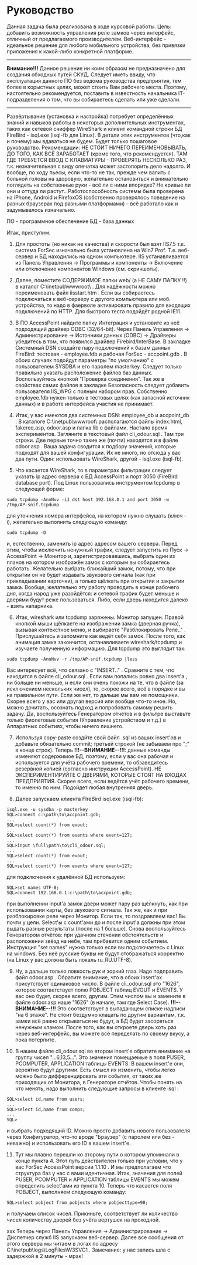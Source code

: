# Руководство
Данная задача была реализована в ходе курсовой работы. Цель: добавить возможность управления реле замков через интерфейс, отличный от предлагаемого производителем. Веб-интерфейс - идеальное решение для любого мобильного устройства, без привязки приложения к какой-либо конкретной платформе.

---

**Внимание!!!** Данное решение ни коим образом не предназначено для создания обходных путей СКУД. Следует иметь ввиду, что эксплуатация данного ПО без ведома руководства предприятия, тем более в корыстных целях, может стоить Вам рабочего места. Поэтому, настоятельно рекомендуется, поставить в известность начальника IT-подразделения о том, что вы собираетесь сделать или уже сделали.

---

Развёртывание (установка и настройка) потребует определённых знаний и навыков работы в некоторых дополнительных инструментах, таких как сетевой сниффер WireShark и клиент командной строки БД FireBird - isql.exe (isql-fb для Linux). В детали этих инструментов (что,как и почему) мы вдаваться не будем. Будет только пошаговое руководство. Рекомендации: НЕ СТОИТ НИЧЕГО ПЕРЕИМЕНОВЫВАТЬ, ДО ТОГО, КАК ВСЁ ЗАРАБОТАЕТ (кроме того, что рекомендуется). ТАМ ГДЕ ТРЕБУЕТСЯ ВВОД С КЛАВИАТУРЫ - ПРОВЕРЯТЬ НЕСКОЛЬКО РАЗ, т.к. незначительная с виду опечатка может застопорить дело надолго. И вообще, по ходу пьесы, если что-то не так,  прежде чем валить с больной головы на здоровую, желательно остановиться и внимательно поглядеть на собственные руки - всё ли с ними впорядке? Не кривые ли они и оттуда ли растут.. Работоспособность системы была проверена на iPhone, Android и FirefoxOS (собственно проверялось поведение на разных браузерах под разными платформами) - всё работало как и задумывалось изначально.

ПО - программное обеспечение
БД - база данных

Итак, приступим.

1. Для простоты (но никак не качества) и скорости был взят IIS7.5 т.к. система ForSec изначально была установлена на Win7 Prof. Т.е. веб-сервер и БД находились на одном компьютере. IIS устанавливается из Панель Управления -> Программы и компоненты -> Включение или отключение компонентов Windows (см. скриншоты).

2. Далее, поместите СОДЕРЖИМОЕ папки web/ (а НЕ САМУ ПАПКУ !!) в каталог C:\inetpub\wwwroot\ . Для надёжности можно переименовать файл iisstart.htm . Если вы собираетесь подключаться к веб-серверу с другого компьютера или моб. устройства, то надо в фаерволе активировать правило для входящих подключений по HTTP. Для быстрого теста подойдёт родной IE11.

3. В ПО AccessPoint найдите папку Интеграция и установите из неё подходящий драйвер ODBC (32/64-bit). Через Панель Управления -> Администрирование -> Источники данных (ODBC) -> Драйверы убедитесь в том, что появился драйвер Firebird/InterBase. В закладке Системный DSN создайте пару подключений к базам данных FireBird: тестовая - employee.fdb и рабочая ForSec - accpoint.gdb . В обоих случаях подойдут параметры "по умолчанию" с пользователем SYSDBA  и его паролем masterkey. Следует только правильно указать расположение файлов баз данных. Воспользуйтесь кнопкой "Проверка соединения". Так же в свойствах самих файлов в закладке Безопасность следует добавить пользователя IIS_WPG с полным набором прав. Собственно employee.fdb нужен только в тестовых целях (как запасной источник данных) и в работе интерфейса участия не принимает.

4. Итак, у вас имеются два системных DSN: employee_db и accpoint_db . В каталоге C:\inetpub\wwwroot\ располагаются файлы index.html, fakereq.asp, odoor.asp и папка lib с файлами. Настало время экспериментов. Загляните в текстовый файл cli_odour.sql . Там три строки. Две первые точно такие же (почти) находятся и в файле odoor.asp . Ваша задача сводится к подбору значений, которые подходят для вашей конфигурации. Их не много, но отсюда у вас два пути. Один: использовать WireShark, другой - isql.exe (isql-fb).

5. Что касается WireShark, то в параметрах фильтрации следует указать ip адрес сервера с БД AccessPoint и порт 3050 (FireBird database port). Под Linux пользовались инструментом tcpdump в следующей форме:
  ```
sudo tcpdump -AnnNvv -i1 dst host 192.168.0.1 and port 3050 -w /tmp/AP-snif.tcpdump
```
для уточнения номера интерфейса, на котором нужно слушать (ключ -i), желательно выполнить следующую команду:
  ```
sudo tcpdump -D
```
и, естественно, заменить ip адрес адресом вашего сервера. Перед этим, чтобы исключить ненужный трафик,  следует запустить из Пуск -> AccessPoint -> Монитор и, зарегистрировавшись, выбрать один из планов на котором изображён замок с которым вы собираетесь работать. Желательно выбрать ближайший замок, потому, что при открытии он не будет издавать звукового сигнала (как при прикладывании карточки), а только щёлкать при открытии и закрытии замка. Вообще, желательно эту работу проводить в конце рабочего дня, когда народ уже разойдётся: и сетевой трафик будет меньше и дверями будут реже пользоваться. Либо, если дверь находится далеко - взять напарника.

6. Итак, wireshark или tcpdump заряжены. Монитор запущен. Правой кнопкой мыши щёлкаете на изображении замка (дверная ручка), вызывая контекстное меню, и выбираете "Разблокировать Реле.." . Прислушайтесь и запомните как ведёт себя замок. После того, как анимация замка закончится, останавливаете wireshark/tcpdump и изучаете полученную информацию. Для tcpdump это выглядит так:
  ```
  sudo tcpdump -AnnNvv -r /tmp/AP-snif.tcpdump |less
```
Вас интересует всё, что связано с "INSERT.." . Сравните с тем, что находится в файле cli_odour.sql . Если вам попались ровно два insert'а , ни больше ни меньше, и если они очень похожи на те, что в файле (за исключением нескольких чисел), то, скорее всего, всё в порядке и вы на правильном пути. Если же нет, то дальше мы вам не помощники. Скорее всего у вас или другая версия или вообще что-то иное. Но, можно дочитать, осознать подход и попробовать самому решить задачу. Да, воспользуйтесь Генератором отчётов и в фильтре выставьте только фиолетовые события (Управление устройством и т.д.) в Аппаратных событиях, чтобы ничего лишнего.

7. Используя copy-paste создйте свой файл .sql из ваших insert'ов и добавьте обязательно commit; третьей строкой (не забываем про ";" в конце строк). Теперь **!!!--ВНИМАНИЕ--!!!**: данные команды изменяют содержимое БД, поэтому, если у вас она рабочая и используется для учёта рабочего времени, то обзаведитесь резервной копией (согласно инструкции AccessPoint). НЕ ЭКСПЕРИМЕНТИРУЙТЕ С ДВЕРЯМИ, КОТОРЫЕ СТОЯТ НА ВХОДАХ ПРЕДПРИЯТИЯ. Скорее всего, если ведётся учёт рабочего времени, то именно по ним. Подойдет любая внутренняя дверь.

8. Далее запускаем клиента FIreBird isql.exe (isql-fb):
  ```
  isql.exe -u sysdba -p masterkey
  SQL>connect c:\path\to\accpoint.gdb;
  ...
  SQL>select count(*) from evout;
  ...
  SQL>select count(*) from events where event=127;
  ...
  SQL>input \full\path\to\cli_odour.sql;
  ...
  SQL>select count(*) from evout;
  ...
  SQL>select count(*) from events where event=127;
  ```
  для подключения к удалённой БД используем:
  ```
  SQL>set names UTF-8;
  SQL>connect 192.168.0.1:c:\path\to\accpoint.gdb;
  ```
  при выполнении input'а замок двери может пару раз щёлкнуть, как при использовании карты, без звукового сигнала. Так же, как и при разблокировке реле через Монитор. Если так, то поздравляем вас! Вы почти у цели. Select'ы с count'ами до и после input'а должны при этом выдать разные результаты (после на 1 больше). Снова воспользуйтесь Генератором отчётов: при удачном стечении обстоятельств и расположении звёзд на небе, там прибавится одним событием. Инструкция "set names" нужна только если вы подключаетесь с Linux на windows. Без неё русские буквы не будут отображаться корректно (на Linux у вас должна быть локаль ru_RU.UTF-8).

9. Ну, а дальше только ловкость рук и зоркий глаз. Надо подправить файл odoor.asp . Обратите внимание, что в обоих insert'ах присутствует одинаковое число. В файле cli_odour.sql это "1626", которое соответствует полю POBJECT таблиц EVOUT и EVENTS. У вас оно будет, скорее всего, другим. Этим числом вы и замените в файле odoor.asp наше "1626" (в начале, там где Select Case). **!!!--ВНИМАНИЕ--!!!** Это соответствует в выпадающем списке надписи "на 6 этаже". Не стоит бездумно клацать по другим вариантам, т.к. замки всё равно открываться не будут, а БД будет засоряться ненужным хламом. После того, как вы откроете дверь хоть раз через веб-интерфейс, вы можете всё переделать по своему вкусу, а пока потерпите.

10. В нашем файле cli_odour.sql во втором insert'е обратите внимание на группу чисел "...6,13,5...". Это значения помещаемые в поля PUSER, PCOMPUTER, APPLICATION таблицы EVENTS. В вашем insert'е они, вероятно будут другими. Есть смысл их изменить, чтобы легко можно было дифференцировать эти события, от таких же приходящих от Монитора, в Генераторе отчётов. Чтобы понять на что менять, надо выполнить следующие запросы в клиенте isql :
  ```
  SQL>select id,name from users;
  ...
  SQL>select id,name from comps;
  ...
  SQL>
```
и выбрать подходящий ID. Можно просто добавить нового пользователя через Конфигуратор, что-то вроде "Браузер" (с паролем или без - неважно) и использовать его ID в вашем insert'е. 

11. Тут мы плавно перешли ко второму пути о котором упоминали в конце пункта 4. Этот путь действителен только при условии, что у вас ForSec AccessPoint версии 1.1.10 . И мы предполагаем что структура баз у нас с вами идентичная. Итак, значения для полей PUSER, PCOMPUTER и APPLICATION таблицы EVENTS мы можем определить select'ами из пункта 10. Теперь что касается поля POBJECT, выполняем следующую команду:
  ```
  SQL>select pobject from pobjects where pobjecttype=98;
```
и получаем список чисел. Прикиньте, соответствует ли количество чисел количеству дверей без учёта вертушек на проходной.

xxx Теперь через Панель Управления -> Администрирование -> Диспетчер служб IIS запускаем веб-сервер. Далее все сообщения от этого сервера мы читаем в логах по адресу C:\inetpub\logs\LogFiles\W3SVC1 . Замечание: у нас запись шла с задержкой в 2 минуты - мрак!
